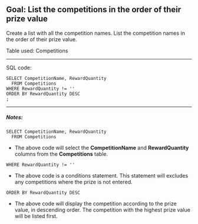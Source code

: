 
## Goal: List the competitions in the order of their prize value

Create a list with all the competition names. List the competition names in the order of their prize value. 

Table used: Competitions

---
SQL code:
```
SELECT CompetitionName, RewardQuantity
  FROM Competitions
WHERE RewardQuantity != ''
ORDER BY RewardQuantity DESC
;
```
---

##### Notes:
```
SELECT CompetitionName, RewardQuantity
  FROM Competitions
```
* The above code will select the **CompetitionName** and **RewardQuantity** columns from the **Competitions** table. 

```
WHERE RewardQuantity != ''
```
* The above code is a conditions statement. This statement will excludes any competitions where the prize is not entered.

```
ORDER BY RewardQuantity DESC
```
* The above code will display the competition according to the prize value, in descending order. The competition with the highest prize value will be listed first.




